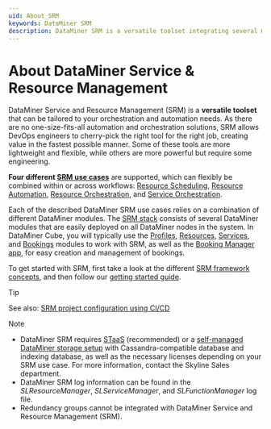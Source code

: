 ```yaml
---
uid: About_SRM
keywords: DataMiner SRM
description: DataMiner SRM is a versatile toolset integrating several modules and a standard app for easy creation and management of bookings.
---
```


# About DataMiner Service & Resource Management

DataMiner Service and Resource Management (SRM) is a **versatile toolset** that can be tailored to your orchestration and automation needs. As there are no one-size-fits-all automation and orchestration solutions, SRM allows DevOps engineers to cherry-pick the right tool for the right job, creating value in the fastest possible manner. Some of these tools are more lightweight and flexible, while others are more powerful but require some engineering.

**Four different [SRM use cases](xref:srm_use_cases)** are supported, which can flexibly be combined within or across workflows: [Resource Scheduling](xref:srm_resource_scheduling), [Resource Automation](xref:srm_resource_automation), [Resource Orchestration](xref:srm_resource_orchestration), and [Service Orchestration](xref:srm_service_orchestration).

Each of the described DataMiner SRM use cases relies on a combination of different DataMiner modules. The [SRM stack](xref:srm_stack) consists of several DataMiner modules that are easily deployed on all DataMiner nodes in the system. In DataMiner Cube, you will typically use the [Profiles](xref:The_Profiles_module), [Resources](xref:The_Resources_module), [Services](xref:The_Services_module), and [Bookings](xref:The_Bookings_module) modules to work with SRM, as well as the [Booking Manager app](xref:Booking_Manager_user_interface), for easy creation and management of bookings.

To get started with SRM, first take a look at the different [SRM framework concepts](xref:srm_concepts), and then follow our [getting started guide](xref:srm_getting_started).

> [!TIP]
> See also: [SRM project configuration using CI/CD](xref:SRM_project_config_using_CICD)

> [!NOTE]
>
> - DataMiner SRM requires [STaaS](xref:STaaS) (recommended) or a [self-managed DataMiner storage setup](xref:Supported_system_data_storage_architectures) with Cassandra-compatible database and indexing database, as well as the necessary licenses depending on your SRM use case. For more information, contact the Skyline Sales department.
> - DataMiner SRM log information can be found in the *SLResourceManager*, *SLServiceManager*, and *SLFunctionManager* log file.
> - Redundancy groups cannot be integrated with DataMiner Service and Resource Management (SRM).

